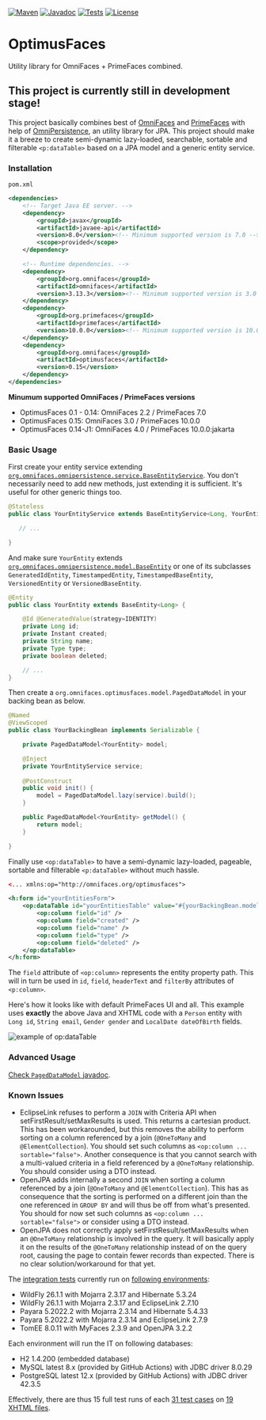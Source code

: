 [![Maven](https://img.shields.io/maven-metadata/v/https/repo.maven.apache.org/maven2/org/omnifaces/optimusfaces/maven-metadata.xml.svg)](https://repo.maven.apache.org/maven2/org/omnifaces/optimusfaces/)
[![Javadoc](https://javadoc.io/badge/org.omnifaces/optimusfaces.svg)](https://javadoc.io/doc/org.omnifaces/optimusfaces) 
[![Tests](https://github.com/omnifaces/optimusfaces/actions/workflows/maven.yml/badge.svg)](https://github.com/omnifaces/optimusfaces/actions)
[![License](https://img.shields.io/:license-apache-blue.svg)](https://www.apache.org/licenses/LICENSE-2.0.html)

# OptimusFaces

Utility library for OmniFaces + PrimeFaces combined.


## This project is currently still in development stage!

This project basically combines best of [OmniFaces](http://omnifaces.org/) and [PrimeFaces](http://www.primefaces.org/) with help of [OmniPersistence](https://github.com/omnifaces/omnipersistence), an utility library for JPA. This project should make it a breeze to create semi-dynamic lazy-loaded, searchable, sortable and filterable `<p:dataTable>` based on a JPA model and a generic entity service.


### Installation

`pom.xml`

```XML
<dependencies>
    <!-- Target Java EE server. -->
    <dependency>
        <groupId>javax</groupId>
        <artifactId>javaee-api</artifactId>
        <version>8.0</version><!-- Minimum supported version is 7.0 -->
        <scope>provided</scope>
    </dependency>

    <!-- Runtime dependencies. -->
    <dependency>
        <groupId>org.omnifaces</groupId>
        <artifactId>omnifaces</artifactId>
        <version>3.13.3</version><!-- Minimum supported version is 3.0 -->
    </dependency>
    <dependency>
        <groupId>org.primefaces</groupId>
        <artifactId>primefaces</artifactId>
        <version>10.0.0</version><!-- Minimum supported version is 10.0.0 -->
    </dependency>
    <dependency>
        <groupId>org.omnifaces</groupId>
        <artifactId>optimusfaces</artifactId>
        <version>0.15</version>
    </dependency>
</dependencies>
```

**Minumum supported OmniFaces / PrimeFaces versions**

- OptimusFaces 0.1 - 0.14: OmniFaces 2.2 / PrimeFaces 7.0
- OptimusFaces 0.15: OmniFaces 3.0 / PrimeFaces 10.0.0
- OptimusFaces 0.14-J1: OmniFaces 4.0 / PrimeFaces 10.0.0:jakarta


### Basic Usage

First create your entity service extending [`org.omnifaces.omnipersistence.service.BaseEntityService`](https://static.javadoc.io/org.omnifaces/omnipersistence/latest/org/omnifaces/persistence/service/BaseEntityService.html). You don't necessarily need to add new methods, just extending it is sufficient. It's useful for other generic things too.

```Java
@Stateless
public class YourEntityService extends BaseEntityService<Long, YourEntity> {

   // ...

}
```

And make sure `YourEntity` extends [`org.omnifaces.omnipersistence.model.BaseEntity`](https://static.javadoc.io/org.omnifaces/omnipersistence/latest/org/omnifaces/persistence/model/BaseEntity.html) or one of its subclasses `GeneratedIdEntity`, `TimestampedEntity`, `TimestampedBaseEntity`, `VersionedEntity` or `VersionedBaseEntity`.

```Java
@Entity
public class YourEntity extends BaseEntity<Long> {

    @Id @GeneratedValue(strategy=IDENTITY)
    private Long id;
    private Instant created;
    private String name;
    private Type type;
    private boolean deleted;

    // ...
}
```

Then create a `org.omnifaces.optimusfaces.model.PagedDataModel` in your backing bean as below.

```Java
@Named
@ViewScoped
public class YourBackingBean implements Serializable {

    private PagedDataModel<YourEntity> model;

    @Inject
    private YourEntityService service;
    
    @PostConstruct
    public void init() {
        model = PagedDataModel.lazy(service).build();
    }

    public PagedDataModel<YourEntity> getModel() {
        return model;
    }

}
```

Finally use `<op:dataTable>` to have a semi-dynamic lazy-loaded, pageable, sortable and filterable 
`<p:dataTable>` without much hassle.

```XML
<... xmlns:op="http://omnifaces.org/optimusfaces">

<h:form id="yourEntitiesForm">
    <op:dataTable id="yourEntitiesTable" value="#{yourBackingBean.model}">
        <op:column field="id" />
        <op:column field="created" />
        <op:column field="name" />
        <op:column field="type" />
        <op:column field="deleted" />
    </op:dataTable>
</h:form>
```

The `field` attribute of `<op:column>` represents the entity property path. This will
in turn be used in `id`, `field`, `headerText` and `filterBy` attributes
of `<p:column>`.

Here's how it looks like with default PrimeFaces UI and all. This example uses **exactly** the above Java and XHTML code with a `Person` entity with `Long id`, `String email`, `Gender gender` and `LocalDate dateOfBirth` fields.

![example of op:dataTable](https://i.imgur.com/VJyNKMH.png)


### Advanced Usage

[Check `PagedDataModel` javadoc](http://static.javadoc.io/org.omnifaces/optimusfaces/latest/org/omnifaces/optimusfaces/model/PagedDataModel.html).


### Known Issues

- EclipseLink refuses to perform a `JOIN` with Criteria API when setFirstResult/setMaxResults is used. This returns a cartesian product. This has been workarounded, but this removes the ability to perform sorting on a column referenced by a join (`@OneToMany` and `@ElementCollection`). You should set such columns as `<op:column ... sortable="false">`. Another consequence is that you cannot search with a multi-valued criteria in a field referenced by a `@OneToMany` relationship. You should consider using a DTO instead.
- OpenJPA adds internally a second `JOIN` when sorting a column referenced by a join (`@OneToMany` and `@ElementCollection`). This has as consequence that the sorting is performed on a different join than the one referenced in `GROUP BY` and will thus be off from what's presented. You should for now set such columns as `<op:column ... sortable="false">` or consider using a DTO instead.
- OpenJPA does not correctly apply setFirstResult/setMaxResults when an `@OneToMany` relationship is involved in the query. It will basically apply it on the results of the `@OneToMany` relationship instead of on the query root, causing the page to contain fewer records than expected. There is no clear solution/workaround for that yet.

The [integration tests](https://github.com/omnifaces/optimusfaces/tree/develop/src/test/java/org/omnifaces/optimusfaces/test) currently run on [following environments](https://github.com/omnifaces/optimusfaces/actions/workflows/maven.yml):
- WildFly 26.1.1 with Mojarra 2.3.17 and Hibernate 5.3.24
- WildFly 26.1.1 with Mojarra 2.3.17 and EclipseLink 2.7.10
- Payara 5.2022.2 with Mojarra 2.3.14 and Hibernate 5.4.33
- Payara 5.2022.2 with Mojarra 2.3.14 and EclipseLink 2.7.9
- TomEE 8.0.11 with MyFaces 2.3.9 and OpenJPA 3.2.2

Each environment will run the IT on following databases:
- H2 1.4.200 (embedded database)
- MySQL latest 8.x (provided by GitHub Actions) with JDBC driver 8.0.29
- PostgreSQL latest 12.x (provided by GitHub Actions) with JDBC driver 42.3.5

Effectively, there are thus 15 full test runs of each [31 test cases](https://github.com/omnifaces/optimusfaces/blob/develop/src/test/java/org/omnifaces/optimusfaces/test/OptimusFacesIT.java#L429) on [19 XHTML files](https://github.com/omnifaces/optimusfaces/tree/develop/src/test/resources/org.omnifaces.optimusfaces.test).
